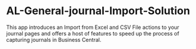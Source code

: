 # AL-General-journal-Import-Solution
This app introduces an Import from Excel and CSV File actions to your journal pages and offers a host of features to speed up the process of capturing journals in Business Central.
